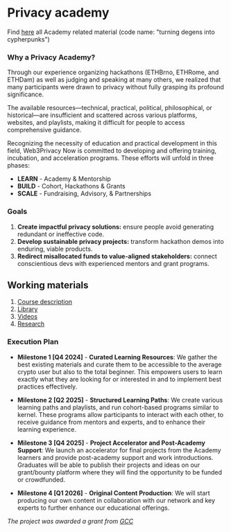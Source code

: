 # Privacy academy

Find [here](https://cryptpad.fr/pad/#/2/pad/view/5MuVtRLsPPyvOUy+eF8zg5AKgjXkNiMV+nYLwmpYNVU/) all Academy related material (code name: "turning degens into cypherpunks")

### Why a Privacy Academy?

Through our experience organizing hackathons (ETHBrno, ETHRome, and ETHDam) as well as judging and speaking at many others, we realized that many participants were drawn to privacy without fully grasping its profound significance.

The available resources—technical, practical, political, philosophical, or historical—are insufficient and scattered across various platforms, websites, and playlists, making it difficult for people to access comprehensive guidance.

Recognizing the necessity of education and practical development in this field, Web3Privacy Now is committed to developing and offering training, incubation, and acceleration programs. These efforts will unfold in three phases:

- **LEARN** - Academy & Mentorship
- **BUILD** - Cohort, Hackathons & Grants
- **SCALE** - Fundraising, Advisory, & Partnerships

### Goals
1. **Create impactful privacy solutions:** ensure people avoid generating redundant or ineffective code.
2. **Develop sustainable privacy projects:** transform hackathon demos into enduring, viable products.
3. **Redirect misallocated funds to value-aligned stakeholders:** connect conscientious devs with experienced mentors and grant programs.

## Working materials

1. [Course description](https://github.com/web3privacy/cypherpunkacademy/blob/main/Course/Readme.md)
2. [Library](https://github.com/web3privacy/cypherpunkacademy/tree/main/Books)
3. [Videos](https://github.com/web3privacy/cypherpunkacademy/tree/main/Videos)
4. [Research](https://github.com/web3privacy/cypherpunkacademy/tree/main/Research)

### Execution Plan

- **Milestone 1 [Q4 2024]** - **Curated Learning Resources**: We gather the best existing materials and curate them to be accessible to the average crypto user but also to the total beginner. This empowers users to learn exactly what they are looking for or interested in and to implement best practices effectively.

- **Milestone 2 [Q2 2025]** - **Structured Learning Paths**: We create various learning paths and playlists, and run cohort-based programs similar to kernel. These programs allow participants to interact with each other, to receive guidance from mentors and experts, and to enhance their learning experience.

- **Milestone 3 [Q4 2025]** - **Project Accelerator and Post-Academy Support**: We launch an accelerator for final projects from the Academy learners and provide post-academy support and work introductions. Graduates will be able to publish their projects and ideas on our grant/bounty platform where they will find the opportunity to be funded or crowdfunded.

- **Milestone 4 [Q1 2026]** - **Original Content Production**: We will start producing our own content in collaboration with our network and key experts to further enhance our educational offerings.

_The project was awarded a grant from [GCC](https://x.com/GCCofCommons)_


